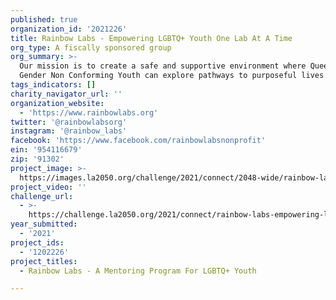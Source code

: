 ```yaml
---
published: true
organization_id: '2021226'
title: Rainbow Labs - Empowering LGBTQ+ Youth One Lab At A Time
org_type: A fiscally sponsored group
org_summary: >-
  Our mission is to create a safe and supportive environment where Queer and
  Gender Non Conforming Youth can explore pathways to purposeful lives.
tags_indicators: []
charity_navigator_url: ''
organization_website:
  - 'https://www.rainbowlabs.org'
twitter: '@rainbowlabsorg'
instagram: '@rainbow_labs'
facebook: 'https://www.facebook.com/rainbowlabsnonprofit'
ein: '954116679'
zip: '91302'
project_image: >-
  https://images.la2050.org/challenge/2021/connect/2048-wide/rainbow-labs-empowering-lgbtq-youth-one-lab-at-a-time.jpg
project_video: ''
challenge_url:
  - >-
    https://challenge.la2050.org/2021/connect/rainbow-labs-empowering-lgbtq-youth-one-lab-at-a-time/
year_submitted:
  - '2021'
project_ids:
  - '1202226'
project_titles:
  - Rainbow Labs - A Mentoring Program For LGBTQ+ Youth

---
```

